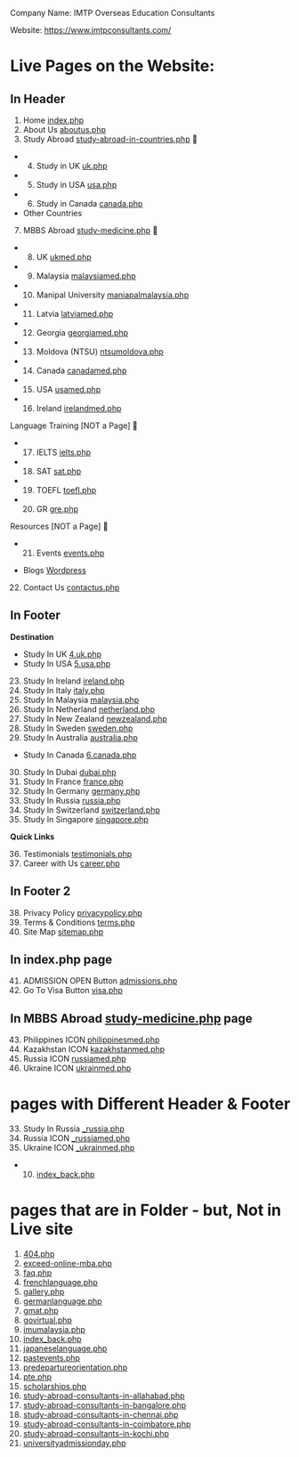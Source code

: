 Company Name: IMTP Overseas Education Consultants

Website: https://www.imtpconsultants.com/

# Live Pages on the Website:

## In Header

1. Home [index.php](https://www.imtpconsultants.com/index.php)
2. About Us [aboutus.php](https://www.imtpconsultants.com/aboutus.php)
3. Study Abroad [study-abroad-in-countries.php](https://www.imtpconsultants.com/study-abroad-in-countries.php) 🔽

- 4. Study in UK [uk.php](https://www.imtpconsultants.com/uk.php)
- 5. Study in USA [usa.php](https://www.imtpconsultants.com/usa.php)
- 6. Study in Canada [canada.php](https://www.imtpconsultants.com/canada.php)
- Other Countries

7. MBBS Abroad [study-medicine.php](https://www.imtpconsultants.com/study-medicine.php) 🔽

- 8. UK [ukmed.php](https://www.imtpconsultants.com/ukmed.php)
- 9. Malaysia [malaysiamed.php](https://www.imtpconsultants.com/malaysiamed.php)
- 10. Manipal University [maniapalmalaysia.php](https://www.imtpconsultants.com/maniapalmalaysia.php)
- 11. Latvia [latviamed.php](https://www.imtpconsultants.com/latviamed.php)
- 12. Georgia [georgiamed.php](https://www.imtpconsultants.com/georgiamed.php)
- 13. Moldova (NTSU) [ntsumoldova.php](https://www.imtpconsultants.com/ntsumoldova.php)
- 14. Canada [canadamed.php](https://www.imtpconsultants.com/canadamed.php)
- 15. USA [usamed.php](https://www.imtpconsultants.com/usamed.php)
- 16. Ireland [irelandmed.php](https://www.imtpconsultants.com/irelandmed.php)

Language Training [NOT a Page] 🔽

- 17. IELTS [ielts.php](https://www.imtpconsultants.com/ielts.php)
- 18. SAT [sat.php](https://www.imtpconsultants.com/sat.php)
- 19. TOEFL [toefl.php](https://www.imtpconsultants.com/toefl.php)
- 20. GR [gre.php](https://www.imtpconsultants.com/gre.php)

Resources [NOT a Page] 🔽

- 21. Events [events.php](https://www.imtpconsultants.com/events.php)

- Blogs [Wordpress](https://blog.imtpconsultants.com/)

22. Contact Us [contactus.php](https://www.imtpconsultants.com/contactus.php)

## In Footer

**Destination**

- Study In UK [4.uk.php](https://www.imtpconsultants.com/uk.php)
- Study In USA [5.usa.php](https://www.imtpconsultants.com/usa.php)

23. Study In Ireland [ireland.php](https://www.imtpconsultants.com/ireland.php)
24. Study In Italy [italy.php](https://www.imtpconsultants.com/italy.php)
25. Study In Malaysia [malaysia.php](https://www.imtpconsultants.com/malaysia.php)
26. Study In Netherland [netherland.php](https://www.imtpconsultants.com/netherland.php)
27. Study In New Zealand [newzealand.php](https://www.imtpconsultants.com/newzealand.php)
28. Study In Sweden [sweden.php](https://www.imtpconsultants.com/sweden.php)
29. Study In Australia [australia.php](https://www.imtpconsultants.com/australia.php)

- Study In Canada [6.canada.php](https://www.imtpconsultants.com/canada.php)

30. Study In Dubai [dubai.php](https://www.imtpconsultants.com/dubai.php)
31. Study In France [france.php](https://www.imtpconsultants.com/france.php)
32. Study In Germany [germany.php](https://www.imtpconsultants.com/germany.php)
33. Study In Russia [russia.php](https://www.imtpconsultants.com/russia.php)
34. Study In Switzerland [switzerland.php](https://www.imtpconsultants.com/switzerland.php)
35. Study In Singapore [singapore.php](https://www.imtpconsultants.com/singapore.php)

**Quick Links** 

36. Testimonials [testimonials.php](https://www.imtpconsultants.com/testimonials.php)
37. Career with Us [career.php](https://www.imtpconsultants.com/career.php)

## In Footer 2

38. Privacy Policy [privacypolicy.php](https://www.imtpconsultants.com/privacypolicy.php)
39. Terms & Conditions [terms.php](https://www.imtpconsultants.com/terms.php)
40. Site Map [sitemap.php](https://www.imtpconsultants.com/sitemap.php)

## In index.php page

41. ADMISSION OPEN Button [admissions.php](https://www.imtpconsultants.com/admissions.php)
42. Go To Visa Button [visa.php](https://www.imtpconsultants.com/visa.php)

## In MBBS Abroad [study-medicine.php](https://www.imtpconsultants.com/study-medicine.php) page

43. Philippines ICON [philippinesmed.php](https://www.imtpconsultants.com/philippinesmed.php)
44. Kazakhstan ICON [kazakhstanmed.php](https://www.imtpconsultants.com/kazakhstanmed.php)
45. Russia ICON [russiamed.php](https://www.imtpconsultants.com/russiamed.php)
46. Ukraine ICON [ukrainmed.php](https://www.imtpconsultants.com/ukrainemed.php)

# pages with Different Header & Footer
33. Study In Russia [_russia.php](https://www.imtpconsultants.com/russia.php)
45. Russia ICON [_russiamed.php](https://www.imtpconsultants.com/russiamed.php)
46. Ukraine ICON [_ukrainmed.php](https://www.imtpconsultants.com/ukrainemed.php)
- 10. [index_back.php](https://www.imtpconsultants.com/index_back.php)

# pages that are in Folder - but, Not in Live site
1. [404.php](https://www.imtpconsultants.com/404.php)
2. [exceed-online-mba.php](https://www.imtpconsultants.com/exceed-online-mba.php)
3. [faq.php](https://www.imtpconsultants.com/faq.php)
4. [frenchlanguage.php](https://www.imtpconsultants.com/frenchlanguage.php)
5. [gallery.php](https://www.imtpconsultants.com/gallery.php)
6. [germanlanguage.php](https://www.imtpconsultants.com/germanlanguage.php)
7. [gmat.php](https://www.imtpconsultants.com/gmat.php)
8. [govirtual.php](https://www.imtpconsultants.com/govirtual.php)
9. [imumalaysia.php](https://www.imtpconsultants.com/imumalaysia.php)
10. [index_back.php](https://www.imtpconsultants.com/index_back.php)
11. [japaneselanguage.php](https://www.imtpconsultants.com/japaneselanguage.php)
12. [pastevents.php](https://www.imtpconsultants.com/pastevents.php)
13. [predepartureorientation.php](https://www.imtpconsultants.com/predepartureorientation.php)
14. [pte.php](https://www.imtpconsultants.com/pte.php)
15. [scholarships.php](https://www.imtpconsultants.com/scholarships.php)
16. [study-abroad-consultants-in-allahabad.php](https://www.imtpconsultants.com/study-abroad-consultants-in-allahabad.php)
17. [study-abroad-consultants-in-bangalore.php](https://www.imtpconsultants.com/study-abroad-consultants-in-bangalore.php)
18. [study-abroad-consultants-in-chennai.php](https://www.imtpconsultants.com/study-abroad-consultants-in-chennai.php)
19. [study-abroad-consultants-in-coimbatore.php](https://www.imtpconsultants.com/study-abroad-consultants-in-coimbatore.php)
20. [study-abroad-consultants-in-kochi.php](https://www.imtpconsultants.com/study-abroad-consultants-in-kochi.php)
21. [universityadmissionday.php](https://www.imtpconsultants.com/universityadmissionday.php)